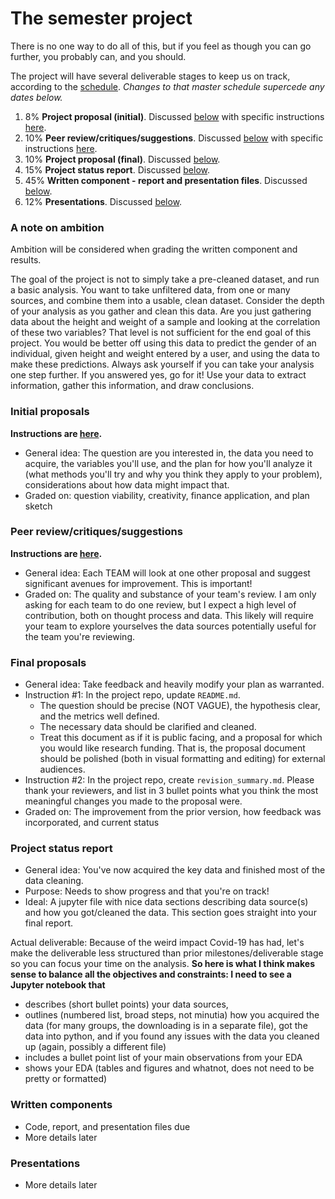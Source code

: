 # The semester project

There is no one way to do all of this, but if you feel as though you can go further, you probably can, and you should. 

The project will have several deliverable stages to keep us on track, according to the [schedule](https://ledatascifi.github.io/#schedule). _Changes to that master schedule supercede any dates below._

1. 8% **Project proposal (initial)**. Discussed [below](#initial-proposals) with specific instructions [here](https://ledatascifi.github.io/assignments/project_initial.html).
2. 10% **Peer review/critiques/suggestions**.  Discussed [below](#peer-reviewcritiquessuggestions) with specific instructions [here](project_peer_review.html).
2. 10% **Project proposal (final)**. Discussed [below](#final-proposals).
3. 15% **Project status report**. Discussed [below](#project-status-report).
4. 45% **Written component - report and presentation files**. Discussed [below](#written-components).
5. 12% **Presentations**. Discussed [below](#presentations).

### A note on ambition

Ambition will be considered when grading the written component and results. 

The goal of the project is not to simply take a pre-cleaned dataset, and run a basic analysis. You want to take unfiltered data, from one or many sources, and combine them into a usable, clean dataset. Consider the depth of your analysis as you gather and clean this data. Are you just gathering data about the height and weight of a sample and looking at the correlation of these two variables? That level is not sufficient for the end goal of this project. You would be better off using this data to predict the gender of an individual, given height and weight entered by a user, and using the data to make these predictions. Always ask yourself if you can take your analysis one step further. If you answered yes, go for it! Use your data to extract information, gather this information, and draw conclusions. 

### Initial proposals

**Instructions are [here](project_initial.html).**

- General idea: The question are you interested in, the data you need to acquire, the variables you'll use, and the  plan for how you'll analyze it (what methods you'll try and why you think they apply to your problem), considerations about how data might impact that.
- Graded on: question viability, creativity, finance application, and plan sketch

<!-- 
- How to: Write proposal within README file, and start it with "#Research Proposal: \< Title \>"
- Answer [the questions in 1, 2, and 3 here](https://www.textbook.ds100.org/ch/01/lifecycle_students_1.html) within your proposal
-->

### Peer review/critiques/suggestions

**Instructions are [here](project_peer_review.html).**

- General idea: Each TEAM will look at one other proposal and suggest significant avenues for improvement. This is important!
- Graded on: The quality and substance of your team's review. I am only asking for each team to do one review, but I expect a high level of contribution, both on thought process and data. This likely will require your team to explore yourselves the data sources potentially useful for the team you're reviewing. 

### Final proposals

- General idea: Take feedback and heavily modify your plan as warranted.
- Instruction #1: In the project repo, update `README.md`. 
    - The question should be  precise (NOT VAGUE), the hypothesis clear, and the metrics well defined. 
    - The necessary data should be clarified and cleaned. 
    - Treat this document as if it is public facing, and a proposal for which you would like research funding. That is, the proposal document should be polished (both in visual formatting and editing) for external audiences.
- Instruction #2: In the project repo, create `revision_summary.md`. Please thank your reviewers, and list in 3 bullet points what you think the most meaningful changes you made to the proposal were. 
- Graded on: The improvement from the prior version, how feedback was incorporated, and current status

### Project status report

- General idea: You've now acquired the key data and finished most of the data cleaning. 
- Purpose: Needs to show progress and that you're on track!
- Ideal: A jupyter file with nice data sections describing data source(s) and how you got/cleaned the data. This section goes straight into your final report. 
    
Actual  deliverable: Because of the weird impact Covid-19 has had, let's make the deliverable less structured than prior milestones/deliverable stage so you can focus your time on the analysis. **So here is what I think makes sense to balance all the objectives and constraints: I need to see a Jupyter notebook that**
- describes (short bullet points) your data sources,
- outlines (numbered list, broad steps, not minutia) how you acquired the data (for many groups, the downloading is in a separate file), got the data into python, and if you found any issues with the data you cleaned up (again, possibly a different file)
- includes a bullet point list of your main observations from your EDA
- shows your EDA (tables and figures and whatnot, does not need to be pretty or formatted)
    
### Written components

- Code, report, and presentation files due
- More details later

<!--  FIIIIIIIIIIIILL IN!


    Frame a question of your choice that can be addressed by identifying, collecting, and analyzing relevant data.
    Describe and obtain the data.
    Perform exploratory data analysis (EDA) and include in your report at least two (but probably many more) data visualizations.
    Describe any data cleaning or transformations that you perform and why they are motivated by your EDA.
    Apply relevant inference or prediction methods (e.g., linear regression, logistic regression, or classification and regression trees), including, if appropriate, feature engineering and regularization. Use cross-validation or test data as appropriate for model selection and evaluation. Make sure to carefully describe the methods you are using and why they are appropriate for the question to be answered.
    Summarize and interpret your results (including visualization). Provide an evaluation of your approach and discuss any limitations of the methods you used.
    Describe any surprising discoveries that you made and future work.


- Graded on:
--> 

### Presentations

- More details later

<!--  FIIIIIIIIIIIILL IN!
- Graded on:
- Scheduling:
--> 
